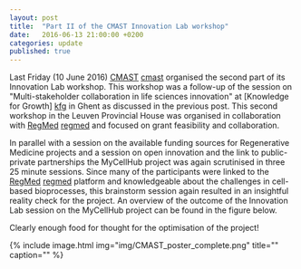 ```yaml
---
layout: post
title:  "Part II of the CMAST Innovation Lab workshop"
date:   2016-06-13 21:00:00 +0200
categories: update
published: true
---
```


Last Friday (10 June 2016) [CMAST] [cmast] organised the second part of its Innovation Lab workshop. This workshop was a follow-up of the session on "Multi-stakeholder collaboration in life sciences innovation" at [Knowledge for Growth] [kfg] in Ghent as discussed in the previous post.
This second workshop in the Leuven Provincial House was organised in collaboration with [RegMed] [regmed] and focused on grant feasibility and collaboration.

In parallel with a session on the available funding sources for Regenerative Medicine projects and a session on open innovation and the link to public-private partnerships the MyCellHub project was again scrutinised in three 25 minute sessions.
Since many of the participants were linked to the [RegMed] [regmed] platform and knowledgeable about the challenges in cell-based bioprocesses, this brainstorm session again resulted in an insightful reality check for the project.
An overview of the outcome of the Innovation Lab session on the MyCellHub project can be found in the figure below. 

Clearly enough food for thought for the optimisation of the project!

{% include image.html
            img="img/CMAST_poster_complete.png"
            title=""
            caption="" %}



[kfg]: http://knowledgeforgrowth.be/en
[cmast]: http://c-mast.com/
[regmed]: http://www.flanderssmarthub.be/projecten/regmed-platform


